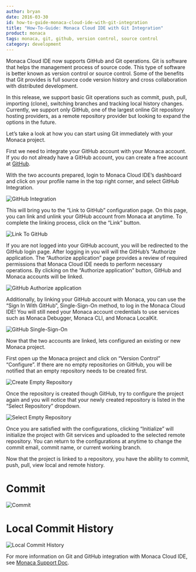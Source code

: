 ```yaml
---
author: bryan
date: 2016-03-30
id: how-to-guide-monaca-cloud-ide-with-git-integration
title: "How-To-Guide: Monaca Cloud IDE with Git Integration"
product: monaca
tags: monaca, git, github, version control, source control
category: development
---
```

Monaca Cloud IDE now supports GitHub and Git operations.  Git is software that helps the management process of source code.  This type of software is better known as version control or source control.  Some of the benefits that Git provides is full source code version history and cross collaboration with distributed development.

In this release, we support basic Git operations such as commit, push, pull, importing (clone), switching branches and tracking local history changes.  Currently, we support only GitHub, one of the largest online Git repository hosting providers, as a remote repository provider but looking to expand the options in the future.

Let’s take a look at how you can start using Git immediately with your Monaca project.

First we need to integrate your GitHub account with your Monaca account.  If you do not already have a GitHub account, you can create a free account at [GitHub](https://github.com).

With the two accounts prepared, login to Monaca Cloud IDE’s dashboard and click on your profile name in the top right corner, and select GitHub Integration.


![GitHub Integration](/blog/content/images/2016/Mar/dashboard-github-integration.png)

This will bring you to the “Link to GitHub” configuration page. On this page, you can link and unlink your GitHub account from Monaca at anytime.  To complete the linking process, click on the “Link” button.

![Link To GitHub](/blog/content/images/2016/Mar/management-link-to-github.png)

If you are not logged into your GitHub account, you will be redirected to the GitHub login page. After logging in you will will the GitHub’s “Authorize application.
The “Authorize application” page provides a review of required permissions that Monaca Cloud IDE needs to perform necessary operations.  By clicking on the “Authorize application” button, GitHub and Monaca accounts will be linked.

![GitHub Authorize application](/blog/content/images/2016/Mar/github-authorize-application.png)

Additionally, by linking your GitHub account with Monaca, you can use the “Sign In With GitHub”, Single-Sign-On method, to log in the Monaca Cloud IDE!   You will still need your Monaca account credentials to use services such as Monaca Debugger, Monaca CLI, and Monaca LocalKit.

![GitHub Single-Sign-On](/blog/content/images/2016/Mar/github-single-sign-on.png)

Now that the two accounts are linked, lets configured an existing or new Monaca project.

First open up the Monaca project and click on “Version Control”  “Configure”.  If there are no empty repositories on GitHub, you will be notified that an empty repository needs to be created first.

![Create Empty Repository](/blog/content/images/2016/Mar/ide-vcs-create-empty-repository.png)

Once the repository is created though GitHub, try to configure the project again and you will notice that your newly created repository is listed in the “Select Repository” dropdown.

![Select Empty Repository](/blog/content/images/2016/Mar/ide-vcs-select-empty-repository.png)

Once you are satisfied with the configurations, clicking “Initialize” will initialize the project with Git services and uploaded to the selected remote repository.  You can return to the configurations at anytime to change the commit email, commit name, or current working branch.

Now that the project is linked to a repository, you have the ability to commit, push, pull, view local and remote history.

# Commit
![Commit](/blog/content/images/2016/Mar/ide-vcs-commit.png)

# Local Commit History
![Local Commit History](/blog/content/images/2016/Mar/ide-vcs-local-commit-history.png)

For more information on Git and GitHub integration with Monaca Cloud IDE, see [Monaca Support Doc](http://docs.monaca.mobi/cur/manual/development/monaca_ide/version_control/).